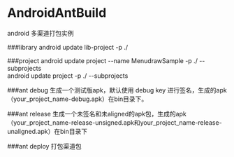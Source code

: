 # AndroidAntBuild
android 多渠道打包实例

###library
android update lib-project -p ./ <br/>

###project
android update project --name MenudrawSample -p ./ --subprojects  <br/>
android update project -p ./ --subprojects  <br/>

###ant debug
生成一个测试版apk，默认使用 debug key 进行签名，生成的apk（your_project_name-debug.apk）在bin目录下。<br/>

###ant release
生成一个未签名和未aligned的apk包，生成的apk（your_project_name-release-unsigned.apk和your_project_name-release-unaligned.apk）在bin目录下<br/>

###ant deploy
打包渠道包<br/>
